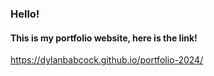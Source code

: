 ### Hello!

#### This is my portfolio website, here is the link!

https://dylanbabcock.github.io/portfolio-2024/
